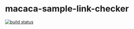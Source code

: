 # macaca-sample-link-checker

[![build status][travis-image]][travis-url]

[travis-image]: https://img.shields.io/travis/macaca-sample/macaca-sample-link-checker.svg?style=flat-square
[travis-url]: https://travis-ci.org/macacajs/macaca-sample
